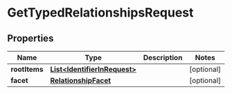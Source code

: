 
# GetTypedRelationshipsRequest

## Properties
Name | Type | Description | Notes
------------ | ------------- | ------------- | -------------
**rootItems** | [**List&lt;IdentifierInRequest&gt;**](IdentifierInRequest.md) |  |  [optional]
**facet** | [**RelationshipFacet**](RelationshipFacet.md) |  |  [optional]




